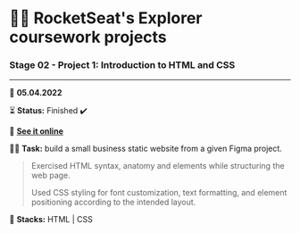 # 👨‍🚀 RocketSeat's Explorer coursework projects

### Stage 02 - Project 1: Introduction to HTML and CSS

---

📅 **05.04.2022**

⏳ **Status:** Finished ✔️

🔗 **[See it online](https://rs-explorer-project1-bpires.netlify.app/)**

👨‍💻 **Task:** build a small business static website from a given Figma project.

> Exercised HTML syntax, anatomy and elements while structuring the web page.
>
> Used CSS styling for font customization, text formatting, and element positioning according to the intended layout.

🌱 **Stacks:** HTML | CSS
